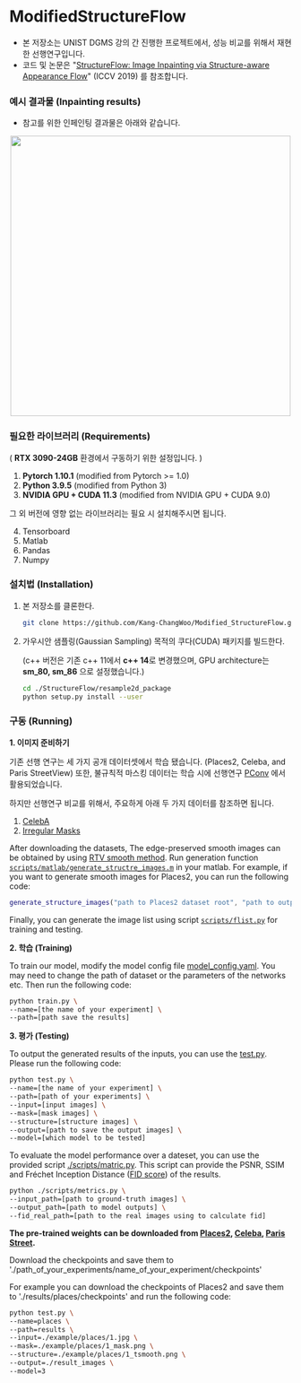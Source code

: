 # ModifiedStructureFlow
- 본 저장소는 UNIST DGMS 강의 간 진행한 프로젝트에서, 성능 비교를 위해서 재현한 선행연구입니다. 
- 코드 및 논문은 "[StructureFlow: Image Inpainting via Structure-aware Appearance Flow](https://arxiv.org/abs/1908.03852)" (ICCV 2019) 를 참조합니다.



### 예시 결과물 (Inpainting results)
- 참고를 위한 인페인팅 결과물은 아래와 같습니다.
<p align='center'>  
  <img src='https://user-images.githubusercontent.com/30292465/62820141-8e634300-bb92-11e9-9895-570f020edc47.png' width='500'/>
</p>



### 필요한 라이브러리 (Requirements)

( **RTX 3090-24GB** 환경에서 구동하기 위한 설정입니다. )

1. **Pytorch 1.10.1** (modified from Pytorch >= 1.0)
2. **Python 3.9.5** (modified from Python 3)
3. **NVIDIA GPU + CUDA 11.3** (modified from NVIDIA GPU + CUDA 9.0)

그 외 버전에 영향 없는 라이브러리는 필요 시 설치해주시면 됩니다.

4. Tensorboard
5. Matlab
6. Pandas
7. Numpy



### 설치법 (Installation)

1. 본 저장소를 클론한다.

   ```bash
   git clone https://github.com/Kang-ChangWoo/Modified_StructureFlow.git
   ```

2. 가우시안 샘플링(Gaussian Sampling) 목적의 쿠다(CUDA) 패키지를 빌드한다. 

   (c++ 버전은 기존 c++ 11에서 **c++ 14**로 변경했으며, GPU architecture는 **sm_80, sm_86** 으로 설정했습니다.)

   ```bash
   cd ./StructureFlow/resample2d_package
   python setup.py install --user
   ```



### 구동 (Running)

**1.	이미지 준비하기**

기존 선행 연구는 세 가지 공개 데이터셋에서 학습 됐습니다. (Places2, Celeba, and Paris StreetView) 
또한, 불규칙적 마스킹 데이터는 학습 시에 선행연구 [PConv](https://arxiv.org/abs/1804.07723) 에서 활용되었습니다.

하지만 선행연구 비교를 위해서, 주요하게 아래 두 가지 데이터를 참조하면 됩니다.

1. [CelebA](http://mmlab.ie.cuhk.edu.hk/projects/CelebA.html) 
2. [Irregular Masks](http://masc.cs.gmu.edu/wiki/partialconv)

After downloading the datasets, The edge-preserved smooth images can be obtained by using [RTV smooth method](http://www.cse.cuhk.edu.hk/~leojia/projects/texturesep/). Run generation function [`scripts/matlab/generate_structre_images.m`](scripts/matlab/generate_structure_images.m) in your matlab. For example, if you want to generate smooth images for Places2, you can run the following code:

```matlab
generate_structure_images("path to Places2 dataset root", "path to output folder");
```

Finally, you can generate the image list using script  [`scripts/flist.py`](scripts/flist.py) for training and testing.

**2. 학습 (Training)**

To train our model, modify the model config file [model_config.yaml](model_config.yaml). You may need to change the path of dataset or the parameters of the networks etc. Then run the following code:

```bash
python train.py \
--name=[the name of your experiment] \
--path=[path save the results] 
```

**3. 평가 (Testing)**

To output the generated results of the inputs, you can use the [test.py](test.py).  Please run the following code:

```bash
python test.py \
--name=[the name of your experiment] \
--path=[path of your experiments] \
--input=[input images] \
--mask=[mask images] \
--structure=[structure images] \
--output=[path to save the output images] \
--model=[which model to be tested]
```

To evaluate the model performance over a dateset, you can use the provided script [./scripts/matric.py](scripts/metrics.py). This script can provide the PSNR, SSIM and Fréchet Inception Distance ([FID score](https://github.com/mseitzer/pytorch-fid))  of the results.

```bash
python ./scripts/metrics.py \
--input_path=[path to ground-truth images] \ 
--output_path=[path to model outputs] \
--fid_real_path=[path to the real images using to calculate fid]
```

**The pre-trained weights can be downloaded from [Places2](https://drive.google.com/open?id=1K7U6fYthC4Acsx0GBde5iszHJWymyv1A), [Celeba](https://drive.google.com/open?id=1PrLgcEd964etxZcHIOE93uUONB9-b6pI), [Paris Street](https://drive.google.com/open?id=18AQpgsYZtA_eL-aJb6n8-geWLdihwXAi).**

Download the checkpoints and save them to './path_of_your_experiments/name_of_your_experiment/checkpoints'

For example you can download the checkpoints of Places2 and save them to './results/places/checkpoints' and run the following code:

```bash
python test.py \
--name=places \
--path=results \
--input=./example/places/1.jpg \
--mask=./example/places/1_mask.png \
--structure=./example/places/1_tsmooth.png \
--output=./result_images \
--model=3
```
